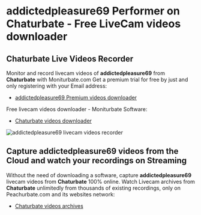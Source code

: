 # addictedpleasure69 Performer on Chaturbate - Free LiveCam videos downloader

## Chaturbate Live Videos Recorder

Monitor and record livecam videos of **addictedpleasure69** from **Chaturbate** with Moniturbate.com
Get a premium trial for free by just and only registering with your Email address:
* [addictedpleasure69 Premium videos downloader](https://moniturbate.com/request-demo-licence-key.html)

Free livecam videos downloader - Moniturbate Software:
* [Chaturbate videos downloader](https://moniturbate.com/moniturbate-download-software.html)

![addictedpleasure69 livecam videos recorder](https://peachurnet.com/templates/moniturbate-software.png)


## Capture addictedpleasure69 videos from the Cloud and watch your recordings on Streaming

Without the need of downloading a software, capture **addictedpleasure69** livecam videos from **Chaturbate** 100% online.
Watch Livecam archives from **Chaturbate** unlimitedly from thousands of existing recordings, only on Peachurbate.com and its websites network:
* [Chaturbate videos archives](https://peachurnet.com/)